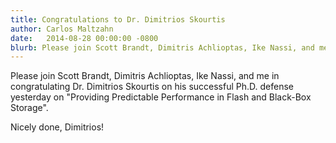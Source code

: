 ```yaml
---
title: Congratulations to Dr. Dimitrios Skourtis
author: Carlos Maltzahn
date:   2014-08-28 00:00:00 -0800
blurb: Please join Scott Brandt, Dimitris Achlioptas, Ike Nassi, and me in congratulating Dr. Dimitrios Skourtis on his successful Ph.D. defense yesterday on "Providing Predictable Performance in Flash and Black-Box Storage".
---
```

Please join Scott Brandt, Dimitris Achlioptas, Ike Nassi, and me in
congratulating Dr. Dimitrios Skourtis on his successful Ph.D. defense yesterday
on "Providing Predictable Performance in Flash and Black-Box Storage".

Nicely done, Dimitrios!
